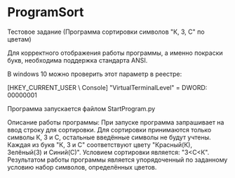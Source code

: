 # ProgramSort
Тестовое задание (Программа сортировки символов "К, З, С" по цветам)

Для корректного отображения работы программы, а именно покраски букв,
необходима поддержка стандарта ANSI.

В windows 10 можно проверить этот параметр в реестре:

[HKEY_CURRENT_USER \ Console] "VirtualTerminalLevel" = DWORD: 00000001

Программа запускается файлом StartProgram.py

Описание работы программы:
При запуске программа запрашивает на ввод строку для сортировки.
Для сортировки принимаются только символы К, З и С, остальные введённые символы не будут учтены.
Каждая из букв "К, З и С" соответствуют цвету "Красный(К), Зелёный(З) и Синий(С)".
Условием сортировки является: "З<С<К".
Результатом работы программы является упорядоченный по заданному условию набор символов, определённых цветов.